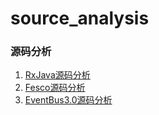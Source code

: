 # source_analysis
### 源码分析
1. [RxJava源码分析](https://github.com/zhijunhong/source_analysis/tree/master/rxjava)
2. [Fesco源码分析](https://github.com/zhijunhong/source_analysis/tree/master/fresco)
3. [EventBus3.0源码分析](https://github.com/zhijunhong/source_analysis/tree/master/eventbus3)